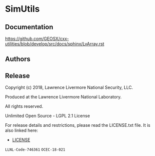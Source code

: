 # SimUtils

Documentation
---------------------

https://github.com/GEOSX/cxx-utilities/blob/develop/src/docs/sphinx/LvArray.rst

Authors
-------


Release
-------

Copyright (c) 2018, Lawrence Livermore National Security, LLC.

Produced at the Lawrence Livermore National Laboratory.

All rights reserved.

Unlimited Open Source - LGPL 2.1 License

For release details and restrictions, please read the LICENSE.txt file.
It is also linked here:
- [LICENSE](./LICENSE)

`LLNL-Code-746361`  `OCEC-18-021`
